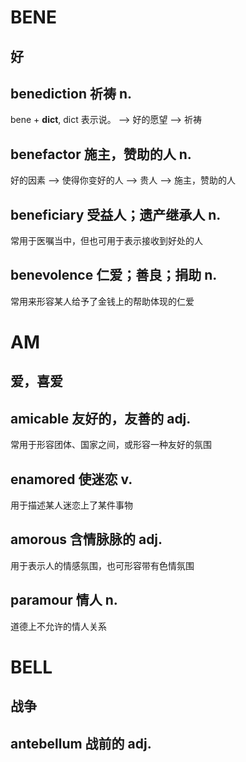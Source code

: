 # BENE
好
------
## benediction 祈祷 n.
bene + **dict**, dict 表示说。 --> 好的愿望 --> 祈祷

## benefactor 施主，赞助的人 n.
好的因素 --> 使得你变好的人 --> 贵人 --> 施主，赞助的人

## beneficiary 受益人；遗产继承人 n.
常用于医嘱当中，但也可用于表示接收到好处的人

## benevolence 仁爱；善良；捐助 n.
常用来形容某人给予了金钱上的帮助体现的仁爱

# AM
爱，喜爱
------
## amicable 友好的，友善的 adj. 
常用于形容团体、国家之间，或形容一种友好的氛围

## enamored 使迷恋 v. 
用于描述某人迷恋上了某件事物

## amorous  含情脉脉的 adj.
用于表示人的情感氛围，也可形容带有色情氛围

## paramour  情人 n.
道德上不允许的情人关系

# BELL
战争
----
## antebellum 战前的 adj.



